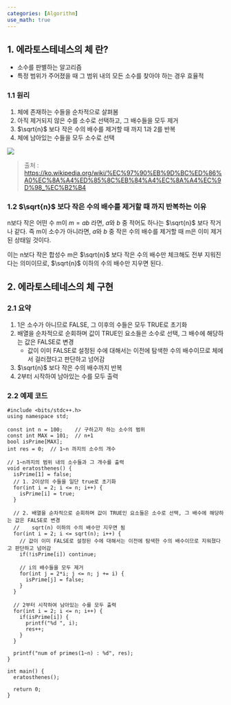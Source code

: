 ```yaml
---
categories: [Algorithm]
use_math: true
---
```


## 1. 에라토스테네스의 체 란?
- 소수를 판별하는 알고리즘
- 특정 범위가 주어졌을 때 그 범위 내의 모든 소수를 찾아야 하는 경우 효율적

### 1.1 원리
1. 체에 존재하는 수들을 순차적으로 살펴봄
2. 아직 제거되지 않은 수를 소수로 선택하고, 그 배수들을 모두 제거
3. $\sqrt{n}$ 보다 작은 수의 배수를 제거할 때 까지 1과 2를 반복
4. 체에 남아있는 수들을 모두 소수로 선택

<p><img src="https://upload.wikimedia.org/wikipedia/commons/b/b9/Sieve_of_Eratosthenes_animation.gif"></p>

> 출처 : https://ko.wikipedia.org/wiki/%EC%97%90%EB%9D%BC%ED%86%A0%EC%8A%A4%ED%85%8C%EB%84%A4%EC%8A%A4%EC%9D%98_%EC%B2%B4

### 1.2 $\sqrt{n}$ 보다 작은 수의 배수를 제거할 때 까지 반복하는 이유
n보다 작은 어떤 수 m이 $m = ab$ 라면, $a$와 $b$ 중 적어도 하나는 $\sqrt{n}$ 보다 작거나 같다. 즉 m이 소수가 아니라면, $a$와 $b$ 중 작은 수의 배수를 제거할 때 m은 이미 제거된 상태일 것이다.

이는 n보다 작은 합성수 m은 $\sqrt{n}$ 보다 작은 수의 배수만 체크해도 전부 지워진다는 의미이므로, $\sqrt{n}$ 이하의 수의 배수만 지우면 된다.


## 2. 에라토스테네스의 체 구현

### 2.1 요약

1. 1은 소수가 아니므로 FALSE, 그 이후의 수들은 모두 TRUE로 초기화
2. 배열을 순차적으로 순회하며 값이 TRUE인 요소들은 소수로 선택, 그 배수에 해당하는 값은 FALSE로 변경
   - 값이 이미 FALSE로 설정된 수에 대해서는 이전에 탐색한 수의 배수이므로 체에서 걸러졌다고 판단하고 넘어감
3. $\sqrt{n}$ 보다 작은 수의 배수까지 반복
4. 2부터 시작하여 남아있는 수를 모두 출력

### 2.2 예제 코드

```
#include <bits/stdc++.h>
using namespace std;

const int n = 100;    // 구하고자 하는 소수의 범위
const int MAX = 101;  // n+1
bool isPrime[MAX];
int res = 0;  // 1~n 까지의 소수의 개수

// 1~n까지의 범위 내의 소수들과 그 개수를 출력
void eratosthenes() {
  isPrime[1] = false;
  // 1. 2이상의 수들을 일단 true로 초기화
  for(int i = 2; i <= n; i++) {
    isPrime[i] = true;
  }

  // 2. 배열을 순차적으로 순회하며 값이 TRUE인 요소들은 소수로 선택, 그 배수에 해당하는 값은 FALSE로 변경
  //    sqrt(n) 이하의 수의 배수만 지우면 됨
  for(int i = 2; i <= sqrt(n); i++) {
    // 값이 이미 FALSE로 설정된 수에 대해서는 이전에 탐색한 수의 배수이므로 지워졌다고 판단하고 넘어감
    if(!isPrime[i]) continue;

    // i의 배수들을 모두 제거
    for(int j = 2*i; j <= n; j += i) {
      isPrime[j] = false;
    }
  }

  // 2부터 시작하여 남아있는 수를 모두 출력
  for(int i = 2; i <= n; i++) {
    if(isPrime[i]) {
      printf("%d ", i);
      res++;
    }
  }

  printf("num of primes(1~n) : %d", res);
}

int main() {
  eratosthenes();

  return 0;
}
```